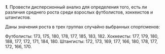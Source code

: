 ***1.***
Провести дисперсионный анализ для определения того, есть ли различия 
среднего роста среди взрослых футболистов, хоккеистов и штангистов.

Даны значения роста в трех группах случайно выбранных спортсменов:

Футболисты: 173, 175, 180, 178, 177, 185, 183, 182.
Хоккеисты: 177, 179, 180, 188, 177, 172, 171, 184, 180.
Штангисты: 172, 173, 169, 177, 166, 180, 178, 177, 172, 166, 170.
